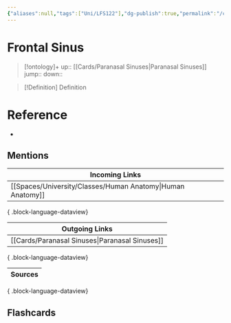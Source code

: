 ```yaml
---
{"aliases":null,"tags":["Uni/LFS122"],"dg-publish":true,"permalink":"/cards/frontal-sinus/","dgPassFrontmatter":true}
---
```


# Frontal Sinus

> [!ontology]+
> up:: [[Cards/Paranasal Sinuses\|Paranasal Sinuses]]
> jump:: 
> down:: 

> [!Definition] Definition

# Reference

- 

## Mentions

| Incoming Links                                                |
| ------------------------------------------------------------- |
| [[Spaces/University/Classes/Human Anatomy\|Human Anatomy]] |

{ .block-language-dataview}

| Outgoing Links                                    |
| ------------------------------------------------- |
| [[Cards/Paranasal Sinuses\|Paranasal Sinuses]] |

{ .block-language-dataview}

| Sources |
| ------- |

{ .block-language-dataview}

## Flashcards